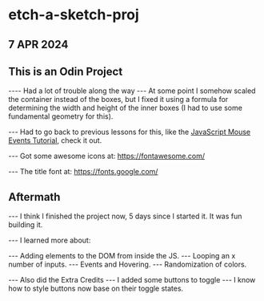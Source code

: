 # etch-a-sketch-proj

## 7 APR 2024


## This is an Odin Project 

---- Had a lot of trouble along the way
--- At some point I somehow scaled the container instead of the boxes, but I fixed it using a formula for determining the width and height of the inner boxes (I had to use some fundamental geometry for this).

--- Had to go back to previous lessons for this, like the [JavaScript Mouse Events Tutorial](https://www.javascripttutorial.net/javascript-dom/javascript-mouse-events/), check it out.

--- Got some awesome icons at: https://fontawesome.com/

--- The title font at: https://fonts.google.com/

## Aftermath

--- I think I finished the project now, 5 days since I started it. It was fun building it. 

--- I learned more about:

--- Adding elements to the DOM from inside the JS.
--- Looping an x number of inputs.
--- Events and Hovering.
--- Randomization of colors.


--- Also did the Extra Credits
--- I added some buttons to toggle
--- I know how to style buttons now base on their toggle states.